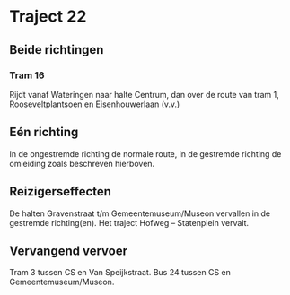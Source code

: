 # Traject 22

## Beide richtingen

### Tram 16
Rijdt vanaf Wateringen naar halte Centrum, dan over de route van tram 1, Rooseveltplantsoen en Eisenhouwerlaan (v.v.)

## Eén richting
In de ongestremde richting de normale route, in de gestremde richting de omleiding zoals beschreven hierboven.

## Reizigerseffecten
De halten Gravenstraat t/m Gemeentemuseum/Museon vervallen in de gestremde richting(en). Het traject Hofweg – Statenplein vervalt.

## Vervangend vervoer
Tram 3 tussen CS en Van Speijkstraat.
Bus 24 tussen CS en Gemeentemuseum/Museon.
